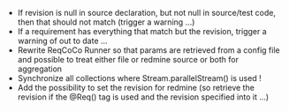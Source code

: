 
* If revision is null in source declaration, but not null in source/test code, then that should not match (trigger a warning ...)
* If a requirement has everything that match but the revision, trigger a warning of out to date ...
* Rewrite ReqCoCo Runner so that params are retrieved from a config file and possible to treat either file or redmine source or both for aggregation
* Synchronize all collections where Stream.parallelStream() is used !
* Add the possibility to set the revision for redmine (so retrieve the revision if the @Req() tag is used and the revision specified into it ...)